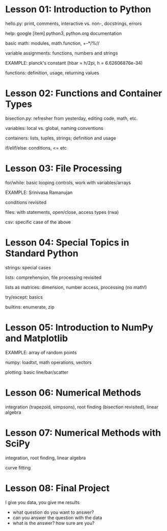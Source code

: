 Lesson 01: Introduction to Python
=================================

hello.py: print, comments, interactive vs. non-, docstrings, errors

help: google [item] python3, python.org documentation

basic math: modules, math.function, +-*/%//

variable assignments: functions, numbers and strings

EXAMPLE: planck's constant (hbar = h/2pi, h = 6.62606876e-34)

functions: definition, usage, returning values


Lesson 02: Functions and Container Types
========================================

bisection.py: refresher from yesterday, editing code, math, etc.

variables: local vs. global, naming conventions

containers: lists, tuples, strings; definition and usage

if/elif/else: conditions, <= etc


Lesson 03: File Processing
==========================

for/while: basic looping controls, work with variables/arrays

EXAMPLE: Srinivasa Ramanujan

conditions revisited

files: with statements, open/close, access types (rwa)

csv: specific case of the above


Lesson 04: Special Topics in Standard Python
============================================

strings: special cases

lists: comprehension, file processing revisited

lists as matrices: dimension, number access, processing (no math!)

try/except: basics

builtins: enumerate, zip


Lesson 05: Introduction to NumPy and Matplotlib
===============================================

EXAMPLE: array of random points

numpy: loadtxt, math operations, vectors

plotting: basic line/bar/scatter


Lesson 06: Numerical Methods
============================

integration (trapezoid, simpsons), root finding (bisection revisited), linear
algebra


Lesson 07: Numerical Methods with SciPy
=======================================

integration, root finding, linear algebra

curve fitting


Lesson 08: Final Project
========================

I give you data, you give me results
- what question do you want to answer?
- can you answer the question with the data
- what is the answer? how sure are you?
